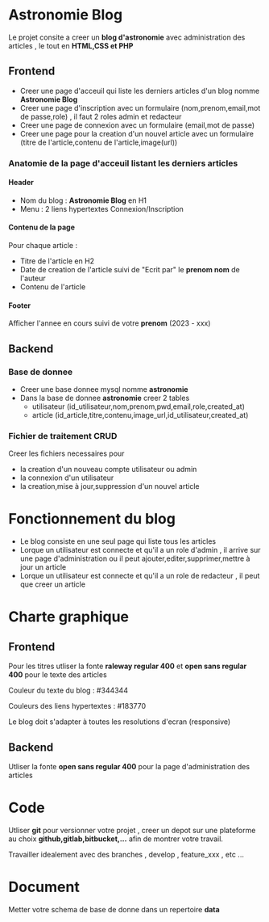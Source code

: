 # Astronomie Blog

Le projet consite a creer un **blog d'astronomie** avec administration des articles , le tout en **HTML,CSS et PHP**

## Frontend

- Creer une page d'acceuil qui liste les derniers articles d'un blog nomme **Astronomie Blog** 
- Creer une page d'inscription avec un formulaire (nom,prenom,email,mot de passe,role) , il faut 2 roles admin et redacteur
- Creer une page de connexion avec un formulaire (email,mot de passe)
- Creer une page pour la creation d'un nouvel article avec un formulaire (titre de l'article,contenu de l'article,image(url))

### Anatomie de la page d'acceuil listant les derniers articles

#### Header

- Nom du blog : **Astronomie Blog** en H1
- Menu : 2 liens hypertextes Connexion/Inscription 

#### Contenu de la page

Pour chaque article : 

- Titre de l'article en H2
- Date de creation de l'article suivi de "Ecrit par" le **prenom nom** de l'auteur
- Contenu de l'article

#### Footer

Afficher l'annee en cours suivi de votre **prenom** (2023 - xxx)

## Backend

### Base de donnee

- Creer une base donnee mysql nomme **astronomie**
- Dans la base de donnee **astronomie** creer 2 tables
   - utilisateur (id_utilisateur,nom,prenom,pwd,email,role,created_at)
   - article (id_article,titre,contenu,image_url,id_utilisateur,created_at)

### Fichier de traitement CRUD

Creer les fichiers necessaires pour 

- la creation d'un nouveau compte utilisateur ou admin
- la connexion d'un utilisateur 
- la creation,mise à jour,suppression d'un nouvel article

# Fonctionnement du blog

- Le blog consiste en une seul page qui liste tous les articles
- Lorque un utilisateur est connecte et qu'il a un role d'admin , il arrive sur une page d'administration ou il peut ajouter,editer,supprimer,mettre à jour un article 
- Lorque un utilisateur est connecte et qu'il a un role de redacteur , il peut que creer un article 

# Charte graphique

## Frontend

Pour les titres utliser la fonte **raleway regular 400** et **open sans regular 400** pour le texte des articles

Couleur du texte du blog : #344344

Couleurs des liens hypertextes : #183770

Le blog doit s'adapter à toutes les resolutions d'ecran (responsive)

## Backend

Utliser la fonte **open sans regular 400** pour la page d'administration des articles

# Code 

Utliser **git** pour versionner votre projet , creer un depot sur une plateforme au choix **github,gitlab,bitbucket,...** afin de montrer votre travail.

Travailler idealement avec des branches , develop , feature_xxx , etc ...

# Document

Metter votre schema de base de donne dans un repertoire **data** 
